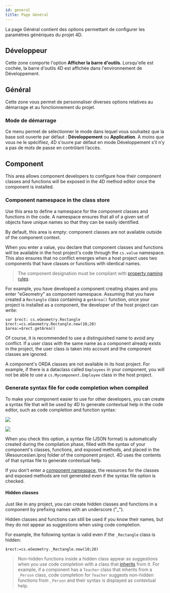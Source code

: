 ```yaml
---
id: general
title: Page Général
---
```


La page Général contient des options permettant de configurer les paramètres génériques du projet 4D.

## Développeur

Cette zone comporte l'option **Afficher la barre d'outils**. Lorsqu'elle est cochée, la barre d'outils 4D est affichée dans l'environnement de Développement.

## Général

Cette zone vous permet de personnaliser diverses options relatives au démarrage et au fonctionnement du projet.

### Mode de démarrage

Ce menu permet de sélectionner le mode dans lequel vous souhaitez que la base soit ouverte par défaut : **Développement** ou **Application**. A moins que vous ne le spécifiiez, 4D s'ouvre par défaut en mode Développement s’il n’y a pas de mots de passe en contrôlant l’accès.
## Component

This area allows component developers to configure how their component classes and functions will be exposed in the 4D method editor once the component is installed.

### Component namespace in the class store

Use this area to define a namespace for the component classes and functions in the code. A namespace ensures that all of a given set of objects have unique names so that they can be easily identified.

By default, this area is empty: component classes are not available outside of the component context.

When you enter a value, you declare that component classes and functions will be available in the host project's code through the `cs.value` namespace. This also ensures that no conflict emerges when a host project uses two components that have classes or functions with identical names.

> The component designation must be compliant with [property naming rules](Concepts/identifiers.md#object-properties).

For example, you have developed a component creating shapes and you enter "eGeometry" as component namespace. Assuming that you have created a `Rectangle` class containing a `getArea()` function, once your project is installed as a component, the developer of the host project can write:

```4d
var $rect: cs.eGeometry.Rectangle 
$rect:=cs.eGeometry.Rectangle.new(10;20)
$area:=$rect.getArea()
```

Of course, it is recommended to use a distinguished name to avoid any conflict. If a user class with the same name as a component already exists in the project, the user class is taken into account and the component classes are ignored.

A component's ORDA classes are not available in its host project. For example, if there is a dataclass called `Employees` in your component, you will not be able to use a `cs.Mycomponent.Employee` class in the host project.

### Generate syntax file for code completion when compiled

To make your component easier to use for other developers, you can create a syntax file that will be used by 4D to generate contextual help in the code editor, such as code completion and function syntax:

![](assets/en/settings/syntax-code-completion-1.png)

![](assets/en/settings/syntax-code-completion-2.png)

When you check this option, a syntax file (JSON format) is automatically created during the compilation phase, filled with the syntax of your component's classes, functions, and exposed methods, and placed in the \Resources\en.lproj folder of the component project. 4D uses the contents of that syntax file to generate contextual help.

If you don't enter a [component namespace](#component-namespace-in-the-class-store), the resources for the classes and exposed methods are not generated even if the syntax file option is checked.

#### Hidden classes

Just like in any project, you can create hidden classes and functions in a component by prefixing names with an underscore ("_").

Hidden classes and functions can still be used if you know their names, but they do not appear as suggestions when using code completion.

For example, the following syntax is valid even if the `_Rectangle` class is hidden:

```4d
$rect:=cs.eGeometry._Rectangle.new(10;20)
```

> Non-hidden functions inside a hidden class appear as suggestions when you use code completion with a class that [inherits](../Concepts/classes.md#inheritance) from it. For example, if a component has a `Teacher` class that inherits from a `_Person` class, code completion for `Teacher` suggests non-hidden functions from `_Person` and their syntax is displayed as contextual help.